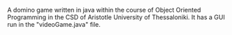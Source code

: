 A domino game written in java within the course of Object Oriented Programming in the CSD of Aristotle University of Thessaloniki. It has a GUI run in the "videoGame.java" file.
